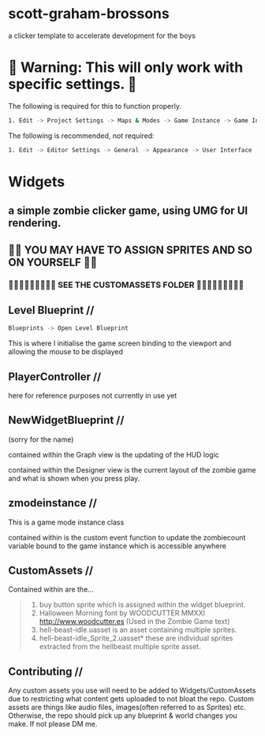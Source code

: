 # scott-graham-brossons

a clicker template to accelerate development for the boys


# 🛑 Warning: This will only work with specific settings. 🛑

The following is required for this to function properly.
```bash
1. Edit -> Project Settings -> Maps & Modes -> Game Instance -> Game Instance Class -> zmodeinstance
```

The following is recommended, not required:
```bash
1. Edit -> Editor Settings -> General -> Appearance -> User Interface -> Asset Editor Open Location -> Main Window
```

# Widgets 

## a simple zombie clicker game, using UMG for UI rendering.
## 🛑🛑 YOU MAY HAVE TO ASSIGN SPRITES AND SO ON YOURSELF 🛑🛑
### 🛑🛑🛑🛑🛑🛑🛑🛑🛑 SEE THE CUSTOMASSETS FOLDER 🛑🛑🛑🛑🛑🛑🛑🛑🛑

## Level Blueprint //
```bash
Blueprints -> Open Level Blueprint
```
This is where I initialise the game screen binding to the viewport and allowing the mouse to be displayed

## PlayerController //

here for reference purposes not currently in use yet

## NewWidgetBlueprint //

(sorry for the name) 

contained within the Graph view is the updating of the HUD logic

contained within the Designer view is the current layout of the zombie game and what is shown when you press play.

## zmodeinstance //

This is a game mode instance class 

contained within is the custom event function to update the zombiecount variable bound to the game instance which is accessible anywhere

## CustomAssets //

Contained within are the...
> 1. buy button sprite which is assigned within the widget blueprint.
> 2. Halloween Morning font by WOODCUTTER MMXXI http://www.woodcutter.es (Used in the Zombie Game text)
> 3. hell-beast-idle.uasset is an asset containing multiple sprites.
> 4. hell-beast-idle_Sprite_2.uasset* these are individual sprites extracted from the hellbeast multiple sprite asset.

## Contributing //

Any custom assets you use will need to be added to Widgets/CustomAssets due to restricting what content gets uploaded to not bloat the repo. Custom assets are things like audio files, images(often referred to as Sprites) etc. 
Otherwise, the repo should pick up any blueprint & world changes you make. If not please DM me.